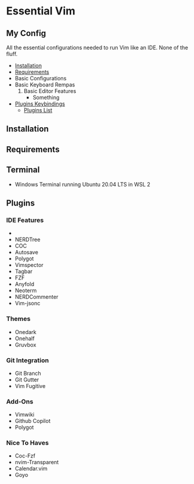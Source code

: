 # Essential Vim

## My Config
All the essential configurations needed to run Vim like an IDE. None of the fluff.

<!-- TOC GFM -->
* [Installation](#installation)
* [Requirements](#requirements)
* Basic Configurations 
* Basic Keyboard Rempas
    1. Basic Editor Features
        + Something
* [Plugins Keybindings](#plugins-keybindings)
    - [Plugins List](#plugins)

<!-- /TOC -->

## Installation
## Requirements

## Terminal 
- Windows Terminal running Ubuntu 20.04 LTS in WSL 2

## Plugins

### IDE Features
- 
- NERDTree
- COC
- Autosave
- Polygot
- Vimspector
- Tagbar
- FZF
- Anyfold
- Neoterm
- NERDCommenter
- Vim-jsonc

### Themes
- Onedark
- Onehalf
- Gruvbox

### Git Integration
- Git Branch
- Git Gutter
- Vim Fugitive
    
### Add-Ons
- Vimwiki
- Github Copilot
- Polygot

### Nice To Haves
- Coc-Fzf
- nvim-Transparent
- Calendar.vim
- Goyo
